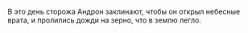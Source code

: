 В это день сторожа Андрон заклинают, чтобы он открыл небесные врата, и пролились дожди на зерно, что в землю легло.